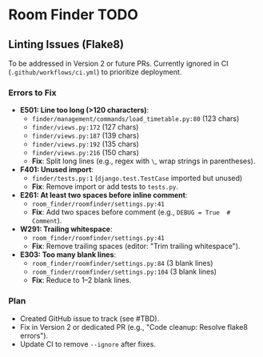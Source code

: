 # Room Finder TODO

## Linting Issues (Flake8)
To be addressed in Version 2 or future PRs. Currently ignored in CI (`.github/workflows/ci.yml`) to prioritize deployment.

### Errors to Fix
- **E501: Line too long (>120 characters)**:
  - `finder/management/commands/load_timetable.py:80` (123 chars)
  - `finder/views.py:172` (127 chars)
  - `finder/views.py:187` (139 chars)
  - `finder/views.py:192` (135 chars)
  - `finder/views.py:216` (150 chars)
  - **Fix**: Split long lines (e.g., regex with `\`, wrap strings in parentheses).
- **F401: Unused import**:
  - `finder/tests.py:1` (`django.test.TestCase` imported but unused)
  - **Fix**: Remove import or add tests to `tests.py`.
- **E261: At least two spaces before inline comment**:
  - `room_finder/roomfinder/settings.py:41`
  - **Fix**: Add two spaces before comment (e.g., `DEBUG = True  # Comment`).
- **W291: Trailing whitespace**:
  - `room_finder/roomfinder/settings.py:41`
  - **Fix**: Remove trailing spaces (editor: "Trim trailing whitespace").
- **E303: Too many blank lines**:
  - `room_finder/roomfinder/settings.py:84` (3 blank lines)
  - `room_finder/roomfinder/settings.py:104` (3 blank lines)
  - **Fix**: Reduce to 1–2 blank lines.

### Plan
- Created GitHub issue to track (see #TBD).
- Fix in Version 2 or dedicated PR (e.g., "Code cleanup: Resolve flake8 errors").
- Update CI to remove `--ignore` after fixes.